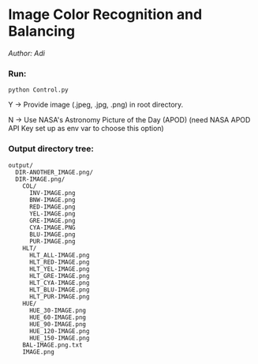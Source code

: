 # Image Color Recognition and Balancing
<em>Author: Adi</em><br/>

### Run:
<code>python Control.py</code>

Y -> Provide image (.jpeg, .jpg, .png) in root directory.

N -> Use NASA's Astronomy Picture of the Day (APOD) (need NASA APOD API Key set up as env var to choose this option)

### Output directory tree:
```
output/
  DIR-ANOTHER_IMAGE.png/
  DIR-IMAGE.png/
    COL/
      INV-IMAGE.png
      BNW-IMAGE.png
      RED-IMAGE.png
      YEL-IMAGE.png
      GRE-IMAGE.png
      CYA-IMAGE.PNG
      BLU-IMAGE.png
      PUR-IMAGE.png
    HLT/
      HLT_ALL-IMAGE.png
      HLT_RED-IMAGE.png
      HLT_YEL-IMAGE.png
      HLT_GRE-IMAGE.png
      HLT_CYA-IMAGE.png
      HLT_BLU-IMAGE.png
      HLT_PUR-IMAGE.png
    HUE/
      HUE_30-IMAGE.png
      HUE_60-IMAGE.png
      HUE_90-IMAGE.png
      HUE_120-IMAGE.png
      HUE_150-IMAGE.png
    BAL-IMAGE.png.txt
    IMAGE.png
```

